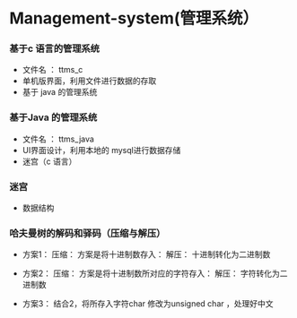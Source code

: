 # Management-system(管理系统）

### 基于c 语言的管理系统

 * 文件名 ： ttms_c
 * 单机版界面，利用文件进行数据的存取
 * 基于 java 的管理系统
 
 
### 基于Java 的管理系统
  * 文件名 ： ttms_java
  * UI界面设计，利用本地的 mysql进行数据存储
  * 迷宫（c 语言）
  
  
### 迷宫
  * 数据结构  
  
  
### 哈夫曼树的解码和驿码（压缩与解压）
    
 * 方案1：
      压缩：  方案是将十进制数存入：
      解压：   十进制转化为二进制数

 * 方案2：
      压缩：  方案是将十进制数所对应的字符存入：
      解压：   字符转化为二进制数

 * 方案3：
      结合2，将所存入字符char 修改为unsigned char ，处理好中文
